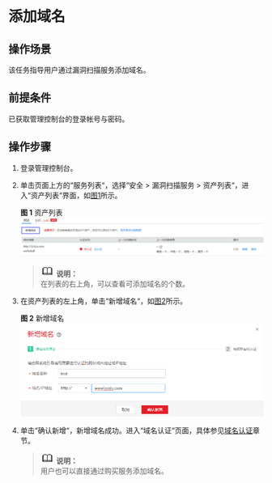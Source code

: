 # 添加域名<a name="ZH-CN_TOPIC_0113516455"></a>

## 操作场景<a name="section28311823105619"></a>

该任务指导用户通过漏洞扫描服务添加域名。

## 前提条件<a name="section362011861503"></a>

已获取管理控制台的登录帐号与密码。

## 操作步骤<a name="section29209593213813"></a>

1.  登录管理控制台。
2.  单击页面上方的“服务列表“，选择“安全  \>  漏洞扫描服务  \>  资产列表“，进入“资产列表“界面，如[图1](#fig1345410313159)所示。

    **图 1**  资产列表<a name="fig1345410313159"></a>  
    ![](figures/资产列表.jpg "资产列表")

    >![](public_sys-resources/icon-note.gif) **说明：**   
    >在列表的右上角，可以查看可添加域名的个数。  

3.  在资产列表的左上角，单击“新增域名“，如[图2](#fig3348135721835)所示。

    **图 2**  新增域名<a name="fig3348135721835"></a>  
    ![](figures/新增域名.png "新增域名")

4.  单击“确认新增“，新增域名成功。进入“域名认证“页面，具体参见[域名认证](域名认证.md)章节。

    >![](public_sys-resources/icon-note.gif) **说明：**   
    >用户也可以直接通过购买服务添加域名。  


